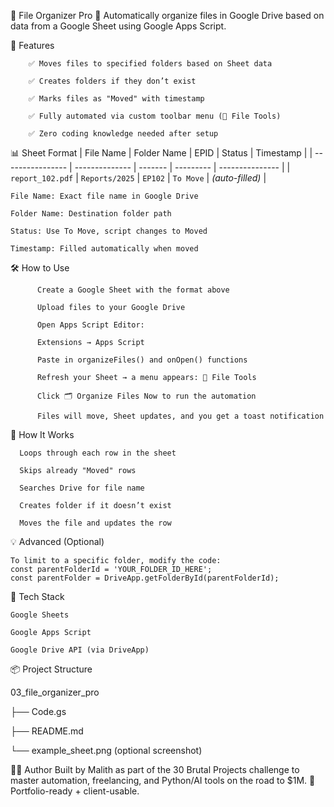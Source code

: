 📁 File Organizer Pro
  🔄 Automatically organize files in Google Drive based on data from a Google Sheet using Google Apps Script.

🚀 Features
       
        ✅ Moves files to specified folders based on Sheet data
        
        ✅ Creates folders if they don’t exist
        
        ✅ Marks files as "Moved" with timestamp
        
        ✅ Fully automated via custom toolbar menu (📁 File Tools)
        
        ✅ Zero coding knowledge needed after setup


📊 Sheet Format
| File Name        | Folder Name    | EPID    | Status    | Timestamp       |
| ---------------- | -------------- | ------- | --------- | --------------- |
| `report_102.pdf` | `Reports/2025` | `EP102` | `To Move` | *(auto-filled)* |

    File Name: Exact file name in Google Drive
    
    Folder Name: Destination folder path
    
    Status: Use To Move, script changes to Moved
    
    Timestamp: Filled automatically when moved


🛠️ How to Use

          Create a Google Sheet with the format above
          
          Upload files to your Google Drive
          
          Open Apps Script Editor:
          
          Extensions → Apps Script
          
          Paste in organizeFiles() and onOpen() functions
          
          Refresh your Sheet → a menu appears: 📁 File Tools
          
          Click 🗂️ Organize Files Now to run the automation
          
          Files will move, Sheet updates, and you get a toast notification

🧠 How It Works
      
      Loops through each row in the sheet
      
      Skips already "Moved" rows
      
      Searches Drive for file name
      
      Creates folder if it doesn’t exist
      
      Moves the file and updates the row

💡 Advanced (Optional)

    To limit to a specific folder, modify the code:
    const parentFolderId = 'YOUR_FOLDER_ID_HERE';
    const parentFolder = DriveApp.getFolderById(parentFolderId);

🧰 Tech Stack
    
    Google Sheets
    
    Google Apps Script
    
    Google Drive API (via DriveApp)


📦 Project Structure

03_file_organizer_pro

  ├── Code.gs
  
  ├── README.md
  
  └── example_sheet.png (optional screenshot)


👨‍💻 Author
Built by Malith as part of the 30 Brutal Projects challenge to master automation, freelancing, and Python/AI tools on the road to $1M.
💼 Portfolio-ready + client-usable.
